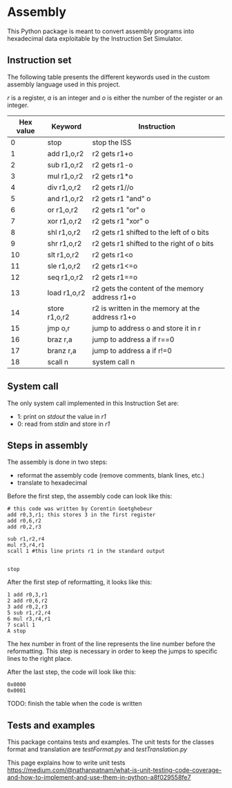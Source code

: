 # Assembly
This Python package is meant to convert assembly programs into hexadecimal data exploitable by the Instruction Set Simulator.

## Instruction set
The following table presents the different keywords used in the custom assembly language used in this project.

_r_ is a register, _a_ is an integer and _o_ is either the number of the register or an integer.


|Hex value| Keyword      | Instruction                               |
|---|--------------|-------------------------------------------|
|0| stop         | stop the ISS                              |
|1| add r1,o,r2  | r2 gets r1+o                              |
|2| sub r1,o,r2  | r2 gets r1-o                              |
|3| mul r1,o,r2  | r2 gets r1*o                              |
|4| div r1,o,r2  | r2 gets r1//o                             |
|5| and r1,o,r2  | r2 gets r1 "and" o                        |
|6| or r1,o,r2   | r2 gets r1 "or" o                         |
|7| xor r1,o,r2  | r2 gets r1 "xor" o                        |
|8| shl r1,o,r2  | r2 gets r1 shifted to the left of o bits  |
|9| shr r1,o,r2  | r2 gets r1 shifted to the right of o bits |
|10| slt r1,o,r2  | r2 gets r1<o                              |
|11| sle r1,o,r2  | r2 gets r1<=o|                                  
|12| seq r1,o,r2  | r2 gets r1==o|
|13| load r1,o,r2 | r2 gets the content of the memory address r1+o|
|14| store r1,o,r2| r2 is written in the memory at the address r1+o|
|15| jmp o,r      | jump to address o and store it in r|
|16| braz r,a     | jump to address a if r==0|
|17| branz r,a    | jump to address a if r!=0|
|18| scall n      | system call n|

## System call
The only system call implemented in this Instruction Set are:
- 1: print on _stdout_ the value in _r1_
- 0: read from _stdin_ and store in _r1_

## Steps in assembly
The assembly is done in two steps:
- reformat the assembly code (remove comments, blank lines, etc.)
- translate to hexadecimal

Before the first step, the assembly code can look like this:
```assembly
# this code was written by Corentin Goetghebeur
add r0,3,r1; this stores 3 in the first register
add r0,6,r2
add r0,2,r3

sub r1,r2,r4
mul r3,r4,r1
scall 1 #this line prints r1 in the standard output


stop
```

After the first step of reformatting, it looks like this:
```assembly
1 add r0,3,r1
2 add r0,6,r2
3 add r0,2,r3
5 sub r1,r2,r4
6 mul r3,r4,r1
7 scall 1
A stop
```

The hex number in front of the line represents the line number before the reformatting.
This step is necessary in order to keep the jumps to specific lines to the right place.

After the last step, the code will look like this:
```hex
0x0000 
0x0001
```
TODO: finish the table when the code is written

## Tests and examples

This package contains tests and examples. The unit tests for the classes format and translation are _testFormat.py_ and _testTranslation.py_

This page explains how to write unit tests https://medium.com/@nathanpatnam/what-is-unit-testing-code-coverage-and-how-to-implement-and-use-them-in-python-a8f029558fe7
